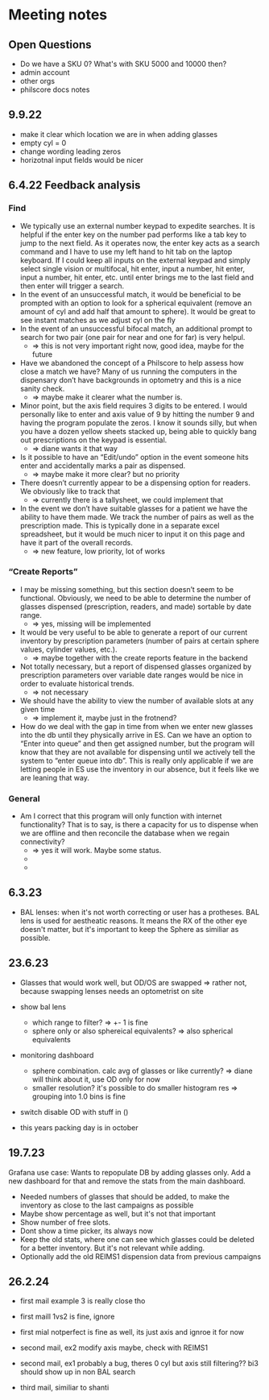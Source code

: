 # Meeting notes

## Open Questions

- Do we have a SKU 0? What's with SKU 5000 and 10000 then?
- admin account
- other orgs
- philscore docs notes

## 9.9.22

- make it clear which location we are in when adding glasses
- empty cyl = 0
- change wording leading zeros
- horizotnal input fields would be nicer

## 6.4.22 Feedback analysis

### Find

- We typically use an external number keypad to expedite searches. It is helpful if the enter key on the number pad performs like a tab key to jump to the next field. As it operates now, the enter key acts as a search command and I have to use my left hand to hit tab on the laptop keyboard. If I could keep all inputs on the external keypad and simply select single vision or multifocal, hit enter, input a number, hit enter, input a number, hit enter, etc. until enter brings me to the last field and then enter will trigger a search.
- In the event of an unsuccessful match, it would be beneficial to be prompted with an option to look for a spherical equivalent (remove an amount of cyl and add half that amount to sphere). It would be great to see instant matches as we adjust cyl on the fly
- In the event of an unsuccessful bifocal match, an additional prompt to search for two pair (one pair for near and one for far) is very helpul.
  - => this is not very important right now, good idea, maybe for the future
- Have we abandoned the concept of a Philscore to help assess how close a match we have? Many of us running the computers in the dispensary don’t have backgrounds in optometry and this is a nice sanity check.
  - => maybe make it clearer what the number is.
- Minor point, but the axis field requires 3 digits to be entered. I would personally like to enter and axis value of 9 by hitting the number 9 and having the program populate the zeros. I know it sounds silly, but when you have a dozen yellow sheets stacked up, being able to quickly bang out prescriptions on the keypad is essential.
  - => diane wants it that way
- Is it possible to have an “Edit/undo” option in the event someone hits enter and accidentally marks a pair as dispensed.
  - => maybe make it more clear? but no priority
- There doesn’t currently appear to be a dispensing option for readers. We obviously like to track that
  - => currently there is a tallysheet, we could implement that
- In the event we don’t have suitable glasses for a patient we have the ability to have them made. We track the number of pairs as well as the prescription made. This is typically done in a separate excel spreadsheet, but it would be much nicer to input it on this page and have it part of the overall records.
  - => new feature, low priority, lot of works

### “Create Reports”

- I may be missing something, but this section doesn’t seem to be functional. Obviously, we need to be able to determine the number of glasses dispensed (prescription, readers, and made) sortable by date range.
  - => yes, missing will be implemented
- It would be very useful to be able to generate a report of our current inventory by prescription parameters (number of pairs at certain sphere values, cylinder values, etc.).
  - => maybe together with the create reports feature in the backend
- Not totally necessary, but a report of dispensed glasses organized by prescription parameters over variable date ranges would be nice in order to evaluate historical trends.
  - => not necessary
- We should have the ability to view the number of available slots at any given time
  - => implement it, maybe just in the frotnend?
- How do we deal with the gap in time from when we enter new glasses into the db until they physically arrive in ES. Can we have an option to “Enter into queue” and then get assigned number, but the program will know that they are not available for dispensing until we actively tell the system to “enter queue into db”. This is really only applicable if we are letting people in ES use the inventory in our absence, but it feels like we are leaning that way.

### General

- Am I correct that this program will only function with internet functionality? That is to say, is there a capacity for us to dispense when we are offline and then reconcile the database when we regain connectivity?
  - => yes it will work. Maybe some status.
  -
  -

## 6.3.23

- BAL lenses: when it's not worth correcting or user has a protheses. BAL lens is used for aestheatic reasons. It means the RX of the other eye doesn't matter, but it's important to keep the Sphere as similiar as possible.

## 23.6.23

- Glasses that would work well, but OD/OS are swapped => rather not, because swapping lenses needs an optometrist on site
- show bal lens
  - which range to filter? => +- 1 is fine
  - sphere only or also sphereical equivalents? => also spherical equivalents
- monitoring dashboard

  - sphere combination. calc avg of glasses or like currently? => diane will think about it, use OD only for now
  - smaller resolution? it's possible to do smaller histogram res => grouping into 1.0 bins is fine

- switch disable OD with stuff in ()
- this years packing day is in october

## 19.7.23

Grafana use case: Wants to repopulate DB by adding glasses only. Add a new dashboard for that and remove the stats from the main dashboard.

- Needed numbers of glasses that should be added, to make the inventory as close to the last campaigns as possible
- Maybe show percentage as well, but it's not that important
- Show number of free slots.
- Dont show a time picker, its always now
- Keep the old stats, where one can see which glasses could be deleted for a better inventory. But it's not relevant while adding.
- Optionally add the old REIMS1 dispension data from previous campaigns

## 26.2.24

- first mail example 3 is really close tho
- first maill 1vs2 is fine, ignore
- first mial notperfect is fine as well, its just axis and ignroe it for now

- second mail, ex2 modify axis maybe, check with REIMS1
- second mail, ex1 probably a bug, theres 0 cyl but axis still filtering?? bi3 should show up in non BAL search

- third mail, similiar to shanti
